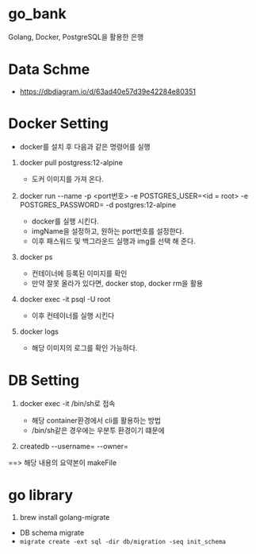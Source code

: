 # go_bank
Golang, Docker, PostgreSQL을 활용한 은행



# Data Schme
- https://dbdiagram.io/d/63ad40e57d39e42284e80351


# Docker Setting

- docker를 설치 후 다음과 같은 명령어를 실행

1. docker pull postgress:12-alpine
    - 도커 이미지를 가져 온다.


2. docker run --name <name> -p <port번호> -e POSTGRES_USER=<id = root> -e POSTGRES_PASSWORD=<password> -d postgres:12-alpine

    - docker를 실행 시킨다.
    - imgName을 설정하고, 원하는 port번호를 설정한다.
    - 이후 패스워드 및 백그라운드 실행과 img를 선택 해 준다.

3. docker ps

    - 컨테이너에 등록된 이미지를 확인
    - 만약 잘못 올라가 있다면, docker stop, docker rm을 활용

4. docker exec -it <imgName> psql -U root

    - 이후 컨테이너를 실행 시킨다


5. docker logs <img>

    - 해당 이미지의 로그를 확인 가능하다.

# DB Setting

1. docker exec -it <containerId> /bin/sh로 접속
    - 해당 container환경에서 cli를 활용하는 방법
    - /bin/sh같은 경우에는 우분투 환경이기 떄문에

2. createdb --username=<name> --owner=<owner> <DBName>

==> 해당 내용의 요약본이 makeFile


# go library

1. brew install golang-migrate
- DB schema migrate
- `migrate create -ext sql -dir db/migration -seq init_schema`


